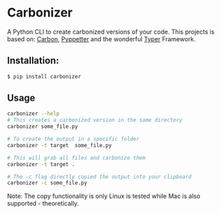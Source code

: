 # Carbonizer

A Python CLI to create carbonized versions of your code. 
This projects is based on: [Carbon](carbon.now.sh), [Pyppetter](https://miyakogi.github.io/pyppeteer/index.html)
and the wonderful [Typer](https://typer.tiangolo.com/) Framework.


## Installation:

```bash
$ pip install carbonizer
```


## Usage

```bash 
carbonizer --help
# This creates a carbonized version in the same directory
carbonizer some_file.py 

# To create the output in a specific folder
carbonizer -t target  some_file.py

# This will grab all files and carbonize them
carbonizer -t target . 

# The -c flag directly copied the output into your clipboard
carbonizer -c some_file.py
```

Note: The copy functionality is only Linux  is tested  while Mac is also supported - theoretically.

